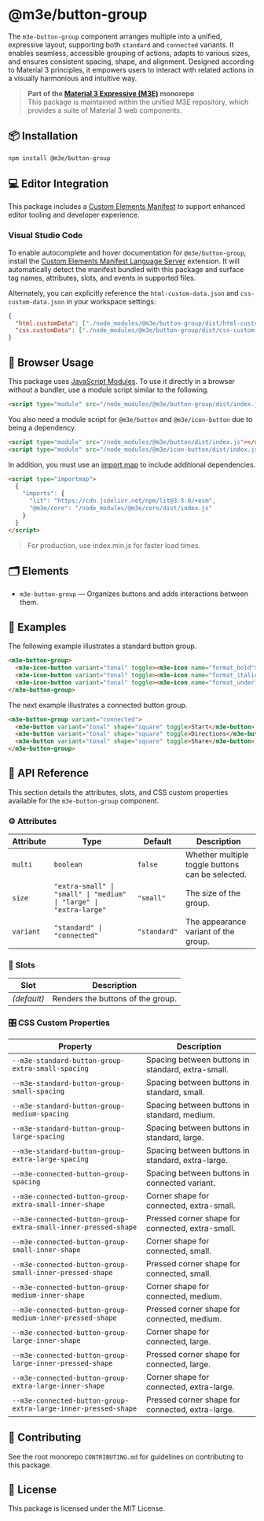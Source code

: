 # @m3e/button-group

The `m3e-button-group` component arranges multiple into a unified, expressive layout, supporting both `standard` and `connected` variants. It enables seamless, accessible grouping of actions, adapts to various sizes, and ensures consistent spacing, shape, and alignment. Designed according to Material 3 principles, it empowers users to interact with related actions in a visually harmonious and intuitive way.

> **Part of the [Material 3 Expressive (M3E)](../../README.md) monorepo**  
> This package is maintained within the unified M3E repository, which provides a suite of Material 3 web components.

## 📦 Installation

```bash
npm install @m3e/button-group
```

## 💻 Editor Integration

This package includes a [Custom Elements Manifest](https://github.com/webcomponents/custom-elements-manifest) to support enhanced editor tooling and developer experience.

### Visual Studio Code

To enable autocomplete and hover documentation for `@m3e/button-group`, install the [Custom Elements Manifest Language Server](https://marketplace.visualstudio.com/items?itemName=pwrs.cem-language-server-vscode) extension. It will automatically detect the manifest bundled with this package and surface tag names, attributes, slots, and events in supported files.

Alternately, you can explicitly reference the `html-custom-data.json` and `css-custom-data.json` in your workspace settings:

```json
{
  "html.customData": ["./node_modules/@m3e/button-group/dist/html-custom-data.json"],
  "css.customData": ["./node_modules/@m3e/button-group/dist/css-custom-data.json"]
}
```

## 🚀 Browser Usage

This package uses [JavaScript Modules](https://developer.mozilla.org/en-US/docs/Web/JavaScript/Guide/Modules#module_specifiers). To use it directly in a browser without a bundler, use a module script similar to the following.

```html
<script type="module" src="/node_modules/@m3e/button-group/dist/index.js"></script>
```

You also need a module script for `@m3e/button` and `@m3e/icon-button` due to being a dependency.

```html
<script type="module" src="/node_modules/@m3e/button/dist/index.js"></script>
<script type="module" src="/node_modules/@m3e/icon-button/dist/index.js"></script>
```

In addition, you must use an [import map](https://developer.mozilla.org/en-US/docs/Web/HTML/Reference/Elements/script/type/importmap) to include additional dependencies.

```html
<script type="importmap">
  {
    "imports": {
      "lit": "https://cdn.jsdelivr.net/npm/lit@3.3.0/+esm",
      "@m3e/core": "/node_modules/@m3e/core/dist/index.js"
    }
  }
</script>
```

> For production, use index.min.js for faster load times.

## 🗂️ Elements

- `m3e-button-group` — Organizes buttons and adds interactions between them.

## 🧪 Examples

The following example illustrates a standard button group.

```html
<m3e-button-group>
  <m3e-icon-button variant="tonal" toggle><m3e-icon name="format_bold"></m3e-icon></m3e-icon-button>
  <m3e-icon-button variant="tonal" toggle><m3e-icon name="format_italic"></m3e-icon></m3e-icon-button>
  <m3e-icon-button variant="tonal" toggle><m3e-icon name="format_underlined"></m3e-icon></m3e-icon-button>
</m3e-button-group>
```

The next example illustrates a connected button group.

```html
<m3e-button-group variant="connected">
  <m3e-button variant="tonal" shape="square" toggle>Start</m3e-button>
  <m3e-button variant="tonal" shape="square" toggle>Directions</m3e-button>
  <m3e-button variant="tonal" shape="square" toggle>Share</m3e-button>
</m3e-button-group>
```

## 📖 API Reference

This section details the attributes, slots, and CSS custom properties available for the `m3e-button-group` component.

### ⚙️ Attributes

| Attribute | Type                                                               | Default      | Description                                      |
| --------- | ------------------------------------------------------------------ | ------------ | ------------------------------------------------ |
| `multi`   | `boolean`                                                          | `false`      | Whether multiple toggle buttons can be selected. |
| `size`    | `"extra-small" \| "small" \| "medium" \| "large" \| "extra-large"` | `"small"`    | The size of the group.                           |
| `variant` | `"standard" \| "connected"`                                        | `"standard"` | The appearance variant of the group.             |

### 🧩 Slots

| Slot        | Description                       |
| ----------- | --------------------------------- |
| _(default)_ | Renders the buttons of the group. |

### 🎛️ CSS Custom Properties

| Property                                                       | Description                                       |
| -------------------------------------------------------------- | ------------------------------------------------- |
| `--m3e-standard-button-group-extra-small-spacing`              | Spacing between buttons in standard, extra-small. |
| `--m3e-standard-button-group-small-spacing`                    | Spacing between buttons in standard, small.       |
| `--m3e-standard-button-group-medium-spacing`                   | Spacing between buttons in standard, medium.      |
| `--m3e-standard-button-group-large-spacing`                    | Spacing between buttons in standard, large.       |
| `--m3e-standard-button-group-extra-large-spacing`              | Spacing between buttons in standard, extra-large. |
| `--m3e-connected-button-group-spacing`                         | Spacing between buttons in connected variant.     |
| `--m3e-connected-button-group-extra-small-inner-shape`         | Corner shape for connected, extra-small.          |
| `--m3e-connected-button-group-extra-small-inner-pressed-shape` | Pressed corner shape for connected, extra-small.  |
| `--m3e-connected-button-group-small-inner-shape`               | Corner shape for connected, small.                |
| `--m3e-connected-button-group-small-inner-pressed-shape`       | Pressed corner shape for connected, small.        |
| `--m3e-connected-button-group-medium-inner-shape`              | Corner shape for connected, medium.               |
| `--m3e-connected-button-group-medium-inner-pressed-shape`      | Pressed corner shape for connected, medium.       |
| `--m3e-connected-button-group-large-inner-shape`               | Corner shape for connected, large.                |
| `--m3e-connected-button-group-large-inner-pressed-shape`       | Pressed corner shape for connected, large.        |
| `--m3e-connected-button-group-extra-large-inner-shape`         | Corner shape for connected, extra-large.          |
| `--m3e-connected-button-group-extra-large-inner-pressed-shape` | Pressed corner shape for connected, extra-large.  |

## 🤝 Contributing

See the root monorepo `CONTRIBUTING.md` for guidelines on contributing to this package.

## 📄 License

This package is licensed under the MIT License.
